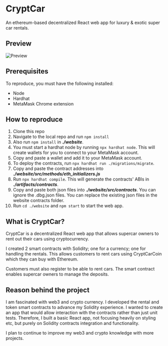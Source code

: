 # CryptCar
An ethereum-based decentralized React web app for luxury & exotic super car rentals.

## Preview
![Preview](./assets/preview-gif.gif)

## Prerequisites
To reproduce, you must have the following installed:
- Node
- Hardhat
- MetaMask Chrome extension

## How to reproduce
1. Clone this repo
2. Navigate to the local repo and run ```npm install```
3. Also run ```npm install``` in ***./website***.
4. You must start a hardhat node by running ```npx hardhat node```. This will create wallets for you to connect to your MetaMask account.
5. Copy and paste a wallet and add it to your MetaMask account.
6. To deploy the contracts, run ```npx hardhat run ./migrations/migrate```.
7. Copy and paste the contract addresses into ***./website/src/methods/eth_initializers.js***
8. Run ```npx hardhat compile```. This will generate the contracts' ABIs in ***./artifacts/contracts***.
9. Copy and paste both json files into ***./website/src/contracts***. You can ignore the .dbg.json files. You can replace the existing json files in the website contracts folder.
10. Run ```cd ./website``` and ```npm start``` to start the web app.

## What is CryptCar?
CryptCar is a decentralized React web app that allows supercar owners to rent out their cars using cryptocurrency.

I created 2 smart contracts with Solidity; one for a currency; one for handling the rentals. This allows customers to rent cars using CryptCarCoin which they can buy with Ethereum.

Customers must also register to be able to rent cars. The smart contract enables supercar owners to manage the deposits.

## Reason behind the project
I am fascinated with web3 and crypto currency. I developed the rental and token smart contracts to advance my Solidity experience. I wanted to create an app that would allow interaction with the contracts rather than just unit tests. Therefore, I built a basic React app, not focusing heavily on styling etc, but purely on Solidity contracts integration and functionality.

I plan to continue to improve my web3 and crypto knowledge with more projects.